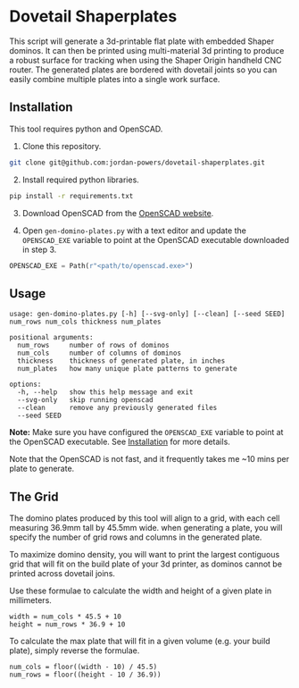 # Dovetail Shaperplates

This script will generate a 3d-printable flat plate with embedded Shaper dominos. It can then
be printed using multi-material 3d printing to produce a robust surface for tracking when using the
Shaper Origin handheld CNC router. The generated plates are bordered with dovetail joints so you can
easily combine multiple plates into a single work surface.

<!-- TODO: Add a photo -->

## Installation
This tool requires python and OpenSCAD.
1. Clone this repository.
```bash
git clone git@github.com:jordan-powers/dovetail-shaperplates.git
```

2. Install required python libraries.
```bash
pip install -r requirements.txt
```

3. Download OpenSCAD from the [OpenSCAD website](https://openscad.org/downloads.html).

4. Open `gen-domino-plates.py` with a text editor and update the `OPENSCAD_EXE` variable to point
at the OpenSCAD executable downloaded in step 3.
```python
OPENSCAD_EXE = Path(r"<path/to/openscad.exe>")
```


## Usage

```
usage: gen-domino-plates.py [-h] [--svg-only] [--clean] [--seed SEED] num_rows num_cols thickness num_plates

positional arguments:
  num_rows     number of rows of dominos
  num_cols     number of columns of dominos
  thickness    thickness of generated plate, in inches
  num_plates   how many unique plate patterns to generate

options:
  -h, --help   show this help message and exit
  --svg-only   skip running openscad
  --clean      remove any previously generated files
  --seed SEED
```

**Note:** Make sure you have configured the `OPENSCAD_EXE` variable to point at the OpenSCAD executable.
See [Installation](#installation) for more details.

Note that the OpenSCAD is not fast, and it frequently takes me ~10 mins per plate to generate.

## The Grid
The domino plates produced by this tool will align to a grid, with each cell measuring
36.9mm tall by 45.5mm wide. when generating a plate, you will specify the number of grid rows
and columns in the generated plate.

To maximize domino density, you will want to print the largest contiguous grid that
will fit on the build plate of your 3d printer, as dominos cannot be printed across dovetail joins.

Use these formulae to calculate the width and height of a given plate in millimeters.
```
width = num_cols * 45.5 + 10
height = num_rows * 36.9 + 10
```

To calculate the max plate that will fit in a given volume (e.g. your build plate), simply reverse
the formulae.
```
num_cols = floor((width - 10) / 45.5)
num_rows = floor((height - 10 / 36.9))
```
